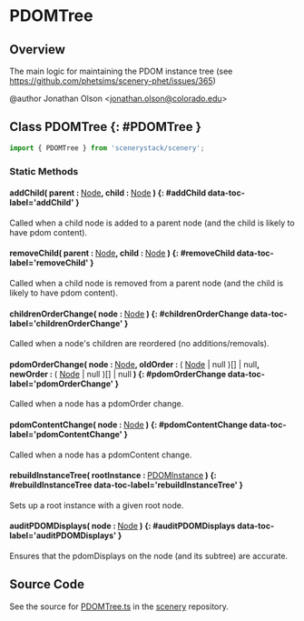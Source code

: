 # PDOMTree

## Overview

The main logic for maintaining the PDOM instance tree (see https://github.com/phetsims/scenery-phet/issues/365)

@author Jonathan Olson &lt;jonathan.olson@colorado.edu&gt;

## Class PDOMTree {: #PDOMTree }


```js
import { PDOMTree } from 'scenerystack/scenery';
```
### Static Methods

#### addChild( parent : <span style="font-weight: 400;">[Node](../scenery/Node.md)</span>, child : <span style="font-weight: 400;">[Node](../scenery/Node.md)</span> ) {: #addChild data-toc-label='addChild' }

Called when a child node is added to a parent node (and the child is likely to have pdom content).

#### removeChild( parent : <span style="font-weight: 400;">[Node](../scenery/Node.md)</span>, child : <span style="font-weight: 400;">[Node](../scenery/Node.md)</span> ) {: #removeChild data-toc-label='removeChild' }

Called when a child node is removed from a parent node (and the child is likely to have pdom content).

#### childrenOrderChange( node : <span style="font-weight: 400;">[Node](../scenery/Node.md)</span> ) {: #childrenOrderChange data-toc-label='childrenOrderChange' }

Called when a node's children are reordered (no additions/removals).

#### pdomOrderChange( node : <span style="font-weight: 400;">[Node](../scenery/Node.md)</span>, oldOrder : <span style="font-weight: 400;">( [Node](../scenery/Node.md) | <span style="color: hsla(calc(var(--md-hue) + 180deg),80%,40%,1);">null</span> )[] | <span style="color: hsla(calc(var(--md-hue) + 180deg),80%,40%,1);">null</span></span>, newOrder : <span style="font-weight: 400;">( [Node](../scenery/Node.md) | <span style="color: hsla(calc(var(--md-hue) + 180deg),80%,40%,1);">null</span> )[] | <span style="color: hsla(calc(var(--md-hue) + 180deg),80%,40%,1);">null</span></span> ) {: #pdomOrderChange data-toc-label='pdomOrderChange' }

Called when a node has a pdomOrder change.

#### pdomContentChange( node : <span style="font-weight: 400;">[Node](../scenery/Node.md)</span> ) {: #pdomContentChange data-toc-label='pdomContentChange' }

Called when a node has a pdomContent change.

#### rebuildInstanceTree( rootInstance : <span style="font-weight: 400;">[PDOMInstance](../scenery/PDOMInstance.md)</span> ) {: #rebuildInstanceTree data-toc-label='rebuildInstanceTree' }

Sets up a root instance with a given root node.

#### auditPDOMDisplays( node : <span style="font-weight: 400;">[Node](../scenery/Node.md)</span> ) {: #auditPDOMDisplays data-toc-label='auditPDOMDisplays' }

Ensures that the pdomDisplays on the node (and its subtree) are accurate.



## Source Code

See the source for [PDOMTree.ts](https://github.com/phetsims/scenery/blob/main/js/accessibility/pdom/PDOMTree.ts) in the [scenery](https://github.com/phetsims/scenery) repository.
